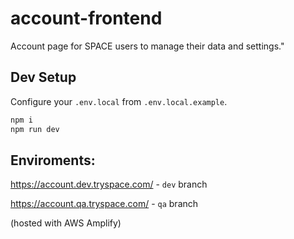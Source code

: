 # account-frontend

Account page for SPACE users to manage their data and settings."

## Dev Setup

Configure your `.env.local` from `.env.local.example`.

```bash
npm i
npm run dev
```

## Enviroments: 

https://account.dev.tryspace.com/ - `dev` branch

https://account.qa.tryspace.com/ - `qa` branch

(hosted with AWS Amplify)
